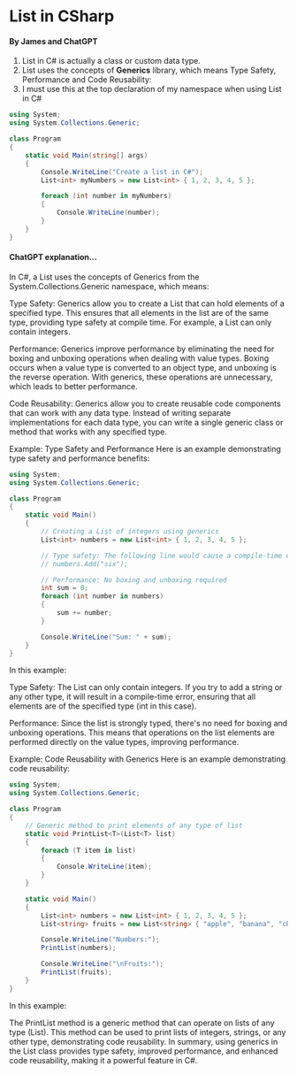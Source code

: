 # List in CSharp
#### By James and ChatGPT

1) List in C# is actually a class or custom data type.
2) List uses the concepts of **Generics** library, which means Type Safety, Performance and Code Reusability:
3) I must use this at the top declaration of my namespace when using List in C#
```C#
using System;
using System.Collections.Generic;

class Program
{
    static void Main(string[] args)
    {
        Console.WriteLine("Create a list in C#");
        List<int> myNumbers = new List<int> { 1, 2, 3, 4, 5 };

        foreach (int number in myNumbers)
        {
            Console.WriteLine(number);
        }
    }
}

```
#### ChatGPT explanation...
In C#, a List uses the concepts of Generics from the System.Collections.Generic namespace, which means:

Type Safety: Generics allow you to create a List that can hold elements of a specified type. This ensures that all elements in the list are of the same type, providing type safety at compile time. For example, a List<int> can only contain integers.

Performance: Generics improve performance by eliminating the need for boxing and unboxing operations when dealing with value types. Boxing occurs when a value type is converted to an object type, and unboxing is the reverse operation. With generics, these operations are unnecessary, which leads to better performance.

Code Reusability: Generics allow you to create reusable code components that can work with any data type. Instead of writing separate implementations for each data type, you can write a single generic class or method that works with any specified type.

Example: Type Safety and Performance
Here is an example demonstrating type safety and performance benefits:

```C#
using System;    
using System.Collections.Generic;

class Program
{
    static void Main()
    {
        // Creating a List of integers using generics
        List<int> numbers = new List<int> { 1, 2, 3, 4, 5 };

        // Type safety: The following line would cause a compile-time error
        // numbers.Add("six");

        // Performance: No boxing and unboxing required
        int sum = 0;
        foreach (int number in numbers)
        {
            sum += number;
        }

        Console.WriteLine("Sum: " + sum);
    }
}
```
In this example:

Type Safety: The List<int> can only contain integers. If you try to add a string or any other type, it will result in a compile-time error, ensuring that all elements are of the specified type (int in this case).

Performance: Since the list is strongly typed, there's no need for boxing and unboxing operations. This means that operations on the list elements are performed directly on the value types, improving performance.

Example: Code Reusability with Generics
Here is an example demonstrating code reusability:

```C#
using System;
using System.Collections.Generic;

class Program
{
    // Generic method to print elements of any type of list
    static void PrintList<T>(List<T> list)
    {
        foreach (T item in list)
        {
            Console.WriteLine(item);
        }
    }

    static void Main()
    {
        List<int> numbers = new List<int> { 1, 2, 3, 4, 5 };
        List<string> fruits = new List<string> { "apple", "banana", "cherry" };

        Console.WriteLine("Numbers:");
        PrintList(numbers);

        Console.WriteLine("\nFruits:");
        PrintList(fruits);
    }
}
```
In this example:

The PrintList method is a generic method that can operate on lists of any type (List<T>). This method can be used to print lists of integers, strings, or any other type, demonstrating code reusability.
In summary, using generics in the List class provides type safety, improved performance, and enhanced code reusability, making it a powerful feature in C#.
